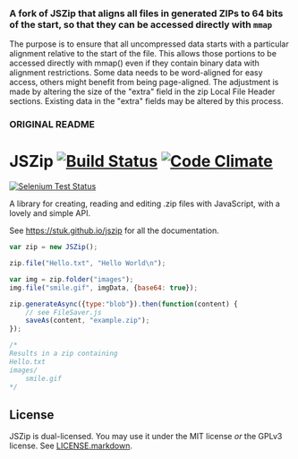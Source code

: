 ### A fork of JSZip that aligns all files in generated ZIPs to 64 bits of the start, so that they can be accessed directly with `mmap`

The purpose is to ensure that all uncompressed data starts
with a particular alignment relative to the start of the file.  This
allows those portions to be accessed directly with mmap() even if they
contain binary data with alignment restrictions.
Some data needs to be word-aligned for easy access, others might benefit
from being page-aligned.  The adjustment is made by altering the size of
the "extra" field in the zip Local File Header sections.  Existing data
in the "extra" fields may be altered by this process.

### ORIGINAL README

JSZip [![Build Status](https://api.travis-ci.org/Stuk/jszip.svg?branch=master)](http://travis-ci.org/Stuk/jszip) [![Code Climate](https://codeclimate.com/github/Stuk/jszip/badges/gpa.svg)](https://codeclimate.com/github/Stuk/jszip)
=====

[![Selenium Test Status](https://saucelabs.com/browser-matrix/jszip.svg)](https://saucelabs.com/u/jszip)

A library for creating, reading and editing .zip files with JavaScript, with a
lovely and simple API.

See https://stuk.github.io/jszip for all the documentation.

```javascript
var zip = new JSZip();

zip.file("Hello.txt", "Hello World\n");

var img = zip.folder("images");
img.file("smile.gif", imgData, {base64: true});

zip.generateAsync({type:"blob"}).then(function(content) {
    // see FileSaver.js
    saveAs(content, "example.zip");
});

/*
Results in a zip containing
Hello.txt
images/
    smile.gif
*/
```
License
-------

JSZip is dual-licensed. You may use it under the MIT license *or* the GPLv3
license. See [LICENSE.markdown](LICENSE.markdown).
